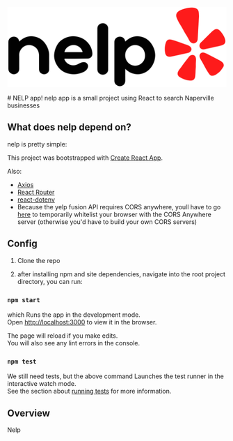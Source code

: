 <p align="center">
  <img src="./src/assets/nelp_logo.png"/>
</p>
# NELP app!
nelp app is a small project using React to search Naperville businesses 

## What does nelp depend on?
nelp is pretty simple:

This project was bootstrapped with [Create React App](https://github.com/facebook/create-react-app).

Also:
* [Axios](https://axios-http.com/)
* [React Router](https://reactrouter.com/)
* [react-dotenv](https://www.npmjs.com/package/react-dotenv)
* Because the yelp fusion API requires CORS anywhere, youll have to 
  go [here](https://cors-anywhere.herokuapp.com/corsdemo) to temporarily whitelist your browser with the CORS Anywhere server (otherwise you'd have to build your own CORS servers)


## Config
1. Clone the repo

2. after installing npm and site dependencies, navigate into 
the root project directory, you can run:

### `npm start`

which Runs the app in the development mode.\
Open [http://localhost:3000](http://localhost:3000) to view it in the browser.

The page will reload if you make edits.\
You will also see any lint errors in the console.

### `npm test`
We still need tests, but the above command
Launches the test runner in the interactive watch mode.\
See the section about [running tests](https://facebook.github.io/create-react-app/docs/running-tests) for more information.

## Overview

Nelp 